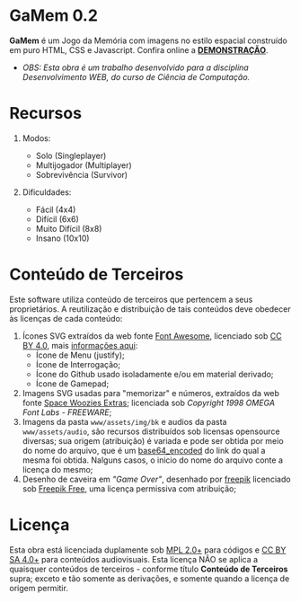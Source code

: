 # GaMem 0.2

**GaMem** é um Jogo da Memória com imagens no estilo espacial construído em puro HTML, CSS e Javascript. Confira online a **[DEMONSTRAÇÃO](http://opensource.jeancarloem.com/GaMem)**.

- *OBS: Esta obra é um trabalho desenvolvido para a disciplina *Desenvolvimento WEB*, do curso de Ciência de Computação.*

# Recursos

  1. Modos:
     * Solo (Singleplayer)
     * Multijogador (Multiplayer)
     * Sobrevivência (Survivor)

  2. Dificuldades:
     * Fácil (4x4)
     * Difícil (6x6)
     * Muito Difícil (8x8)
     * Insano (10x10)

# Conteúdo de Terceiros

Este software utiliza conteúdo de terceiros que pertencem a seus proprietários. A reutilização e distribuição de tais conteúdos deve obedecer às licenças de cada conteúdo:

1. Ícones SVG extraídos da web fonte [Font Awesome](https://fontawesome.com/), licenciado sob [CC BY 4.0](https://creativecommons.org/licenses/by/4.0/), mais [informações aqui](https://fontawesome.com/license):
   * Ícone de Menu (justify);
   * Ícone de Interrogação;
   * Ícone do Github usado isoladamente e/ou em material derivado;
   * Ícone de Gamepad;
2. Imagens SVG usadas para "memorizar" e números, extraídos da web fonte [Space Woozies Extras](https://fonts2u.com/space-woozies-extras.font); licenciada sob *Copyright 1998 OMEGA Font Labs - FREEWARE*;
3. Imagens da pasta `www/assets/img/bk` e audios da pasta `www/assets/audio`, são recursos distribuídos sob licensas opensource diversas; sua origem (atribuição) é variada e pode ser obtida por meio do nome do arquivo, que é um [base64_encoded](https://pt.wikipedia.org/wiki/Base64) do link do qual a mesma foi obtida. Nalguns casos, o inicio do nome do arquivo conte a licença do mesmo;
4. Desenho de caveira em *"Game Over"*, desenhado por [freepik](https://br.freepik.com/vetores-gratis/colecao-de-adesivos-minimalistas-de-halloween-em-laranja-e-preto_1284260.htm#term=dead&page=1&position=4) licenciado sob [Freepik Free](https://profile.freepik.com/license/free), uma licença permissiva com atribuição;

# Licença

Esta obra está licenciada duplamente sob [MPL 2.0+](https://opensource.org/licenses/MPL-2.0) para códigos e [CC BY SA 4.0+](https://creativecommons.org/licenses/by-sa/4.0/) para conteúdos audiovisuais. Esta licença NÃO se aplica a quaisquer conteúdos de terceiros - conforme título **Conteúdo de Terceiros** supra; exceto e tão somente as derivações, e somente quando a licença de origem permitir.